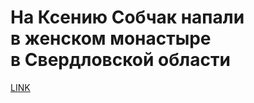 # На Ксению Собчак напали в женском монастыре в Свердловской области



[LINK](https://varlamov.ru/3941382.html)